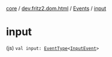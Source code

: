 [core](../../index.md) / [dev.fritz2.dom.html](../index.md) / [Events](index.md) / [input](./input.md)

# input

(js) `val input: `[`EventType`](../-event-type/index.md)`<`[`InputEvent`](https://kotlinlang.org/api/latest/jvm/stdlib/org.w3c.dom.events/-input-event/index.html)`>`